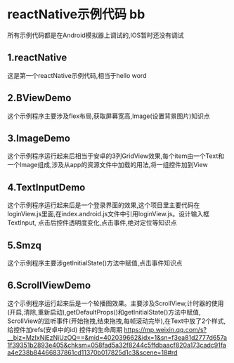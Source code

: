  # reactNative示例代码 bb
  
  所有示例代码都是在Android模拟器上调试的,IOS暂时还没有调试
  
  ## 1.reactNative
  
  这是第一个reactNative示例代码,相当于hello word
  
  ## 2.BViewDemo
  
  这个示例程序主要涉及flex布局,获取屏幕宽高,Image(设置背景图片)知识点
  
  ## 3.ImageDemo
  
  这个示例程序运行起来后相当于安卓的3列GridView效果,每个item由一个Text和一个Image组成,涉及从app的资源文件中加载的用法,将一组控件加到View
  
  ## 4.TextInputDemo
  
  这个示例程序运行起来后是一个登录界面的效果,这个项目里主要代码在loginView.js里面,在index.android.js文件中引用loginView.js。设计输入框TextInput, 点击后控件透明度变化,点击事件,绝对定位等知识点
  
  ## 5.Smzq
  
  这个示例程序主要涉getInitialState()方法中赋值,点击事件知识点
  
  ## 6.ScrollViewDemo
  
  这个示例程序运行起来后是一个轮播图效果。主要涉及ScrollView,计时器的使用(开启,清除,重新启动),getDefaultProps()和getInitialState()方法中赋值, ScrollView的监听事件(开始拖拽,结束拖拽,每帧滚动完毕),在Text中放了2个样式,给控件加refs(安卓中的id)
  控件的生命周期 https://mp.weixin.qq.com/s?__biz=MzIxNjEzNjUzOQ==&mid=402039662&idx=1&sn=f3ea81d2777d657a1f39351b2893e405&chksm=058fad5a32f8244c5ffdbaacf820a173cadc91faa4e238b84466837861cd11370b017825d1c3&scene=18#rd